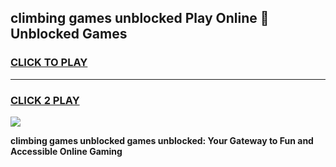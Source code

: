 
## climbing games unblocked Play Online 👋 Unblocked Games
<h3>
<a href="https://premium.freeplayer.one?title=climbing_games_unblocked&ref=19F">CLICK TO PLAY</a></h3>
<hr>

<h3>
<a href="https://premium.freeplayer.one?title=climbing_games_unblocked&ref=19F">CLICK 2 PLAY</a>
  
</h3>

<a href="https://premium.freeplayer.one?title=climbing_games_unblocked&ref=19F"><img src="https://clearcache.store/games.png"></a>


**climbing games unblocked games unblocked: Your Gateway to Fun and Accessible Online Gaming**
